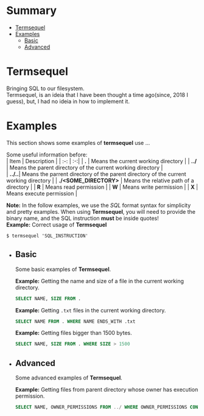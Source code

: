 # Summary
- [Termsequel](#Termsequel)    
- [Examples](#Examples)
    - [Basic](#Basic)
    - [Advanced](#Advanced)
    
# Termsequel
Bringing SQL to our filesystem.      
Termsequel, is an ideia that I have been thought a time ago(since, 2018 I guess), but, I had no ideia in how to implement it.  

# Examples
This section shows some examples of **termsequel** use ...

Some useful information before:   
| Item | Description | 
| :-:  | :-:|
| **.**    | Means the current working directory |
| **../**  | Means the parent directory of the current working directory |  
| **../..**| Means the parrent directory of the parent directory of the current working directory |
| **./<SOME_DIRECTORY>** | Means the relative path of a directory |
| **R** | Means read permission |
| **W** | Means write permission |
| **X** | Means execute permission |


**Note:** In the follow examples, we use the *SQL* format syntax for simplicity and pretty examples. When using **Termsequel**, you will need to provide the binary name, and the SQL instruction **must** be inside quotes!   
**Example:** Correct usage of **Termsequel**  
```shell
$ termsequel 'SQL_INSTRUCTION'
```

- ## Basic

    Some basic examples of **Termsequel**.

    **Example:** Getting the name and size of a file in the current working directory. 
    ```sql
    SELECT NAME, SIZE FROM .
    ```

    **Example:** Getting `.txt` files in the current working directory.   
    ```sql
    SELECT NAME FROM . WHERE NAME ENDS_WITH .txt
    ```

    **Example:** Getting files bigger than 1500 bytes.   
    ```sql
    SELECT NAME, SIZE FROM . WHERE SIZE > 1500
    ```

- ## Advanced

    Some advanced examples of **Termsequel**.

    **Example:** Getting files from parent directory whose owner has execution permission.   
    ```sql
    SELECT NAME, OWNER_PERMISSIONS FROM ../ WHERE OWNER_PERMISSIONS CONTAINS X
    ```